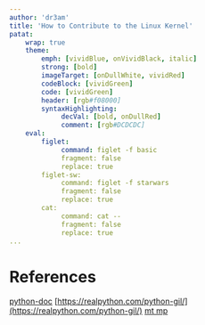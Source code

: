 ```yaml
---
author: 'dr3am'
title: 'How to Contribute to the Linux Kernel'
patat:
    wrap: true
    theme:
        emph: [vividBlue, onVividBlack, italic]
        strong: [bold]
        imageTarget: [onDullWhite, vividRed]
        codeBlock: [vividGreen]
        code: [vividGreen]
        header: [rgb#f08000]
        syntaxHighlighting:
             decVal: [bold, onDullRed]
             comment: [rgb#DCDCDC]
    eval:
        figlet:
             command: figlet -f basic
             fragment: false
             replace: true
        figlet-sw:
             command: figlet -f starwars
             fragment: false
             replace: true
        cat:
             command: cat --
             fragment: false
             replace: true
...
```



# References

[python-doc](https://docs.python.org/3/c-api/init.html#thread-state-and-the-global-interpreter-lock)
[https://realpython.com/python-gil/](https://realpython.com/python-gil/)
[mt mp](https://towardsdatascience.com/multithreading-and-multiprocessing-in-10-minutes-20d9b3c6a867)

